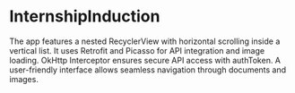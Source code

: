 # InternshipInduction
The app features a nested RecyclerView with horizontal scrolling inside a vertical list. It uses Retrofit and Picasso for API integration and image loading. OkHttp Interceptor ensures secure API access with authToken. A user-friendly interface allows seamless navigation through documents and images.
